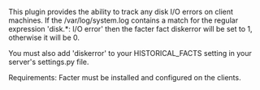 This plugin provides the ability to track any disk I/O errors on client
machines. If the /var/log/system.log contains a match for the regular
expression 'disk.*: I/O error' then the facter fact diskerror will be
set to 1, otherwise it will be 0.

You must also add 'diskerror' to your HISTORICAL_FACTS setting in your
server's settings.py file.

Requirements: Facter must be installed and configured on the clients.
